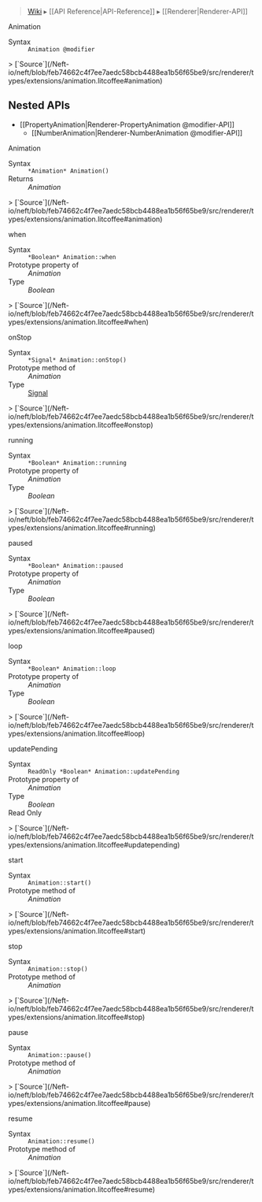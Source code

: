 > [Wiki](Home) ▸ [[API Reference|API-Reference]] ▸ [[Renderer|Renderer-API]]

Animation
<dl><dt>Syntax</dt><dd><code>Animation @modifier</code></dd></dl>
> [`Source`](/Neft-io/neft/blob/feb74662c4f7ee7aedc58bcb4488ea1b56f65be9/src/renderer/types/extensions/animation.litcoffee#animation)

## Nested APIs

* [[PropertyAnimation|Renderer-PropertyAnimation @modifier-API]]
  * [[NumberAnimation|Renderer-NumberAnimation @modifier-API]]

Animation
<dl><dt>Syntax</dt><dd><code>&#x2A;Animation&#x2A; Animation()</code></dd><dt>Returns</dt><dd><i>Animation</i></dd></dl>
> [`Source`](/Neft-io/neft/blob/feb74662c4f7ee7aedc58bcb4488ea1b56f65be9/src/renderer/types/extensions/animation.litcoffee#animation)

when
<dl><dt>Syntax</dt><dd><code>&#x2A;Boolean&#x2A; Animation::when</code></dd><dt>Prototype property of</dt><dd><i>Animation</i></dd><dt>Type</dt><dd><i>Boolean</i></dd></dl>
> [`Source`](/Neft-io/neft/blob/feb74662c4f7ee7aedc58bcb4488ea1b56f65be9/src/renderer/types/extensions/animation.litcoffee#when)

onStop
<dl><dt>Syntax</dt><dd><code>&#x2A;Signal&#x2A; Animation::onStop()</code></dd><dt>Prototype method of</dt><dd><i>Animation</i></dd><dt>Type</dt><dd><a href="/Neft-io/neft/wiki/Signal-API.md#class-signal">Signal</a></dd></dl>
> [`Source`](/Neft-io/neft/blob/feb74662c4f7ee7aedc58bcb4488ea1b56f65be9/src/renderer/types/extensions/animation.litcoffee#onstop)

running
<dl><dt>Syntax</dt><dd><code>&#x2A;Boolean&#x2A; Animation::running</code></dd><dt>Prototype property of</dt><dd><i>Animation</i></dd><dt>Type</dt><dd><i>Boolean</i></dd></dl>
> [`Source`](/Neft-io/neft/blob/feb74662c4f7ee7aedc58bcb4488ea1b56f65be9/src/renderer/types/extensions/animation.litcoffee#running)

paused
<dl><dt>Syntax</dt><dd><code>&#x2A;Boolean&#x2A; Animation::paused</code></dd><dt>Prototype property of</dt><dd><i>Animation</i></dd><dt>Type</dt><dd><i>Boolean</i></dd></dl>
> [`Source`](/Neft-io/neft/blob/feb74662c4f7ee7aedc58bcb4488ea1b56f65be9/src/renderer/types/extensions/animation.litcoffee#paused)

loop
<dl><dt>Syntax</dt><dd><code>&#x2A;Boolean&#x2A; Animation::loop</code></dd><dt>Prototype property of</dt><dd><i>Animation</i></dd><dt>Type</dt><dd><i>Boolean</i></dd></dl>
> [`Source`](/Neft-io/neft/blob/feb74662c4f7ee7aedc58bcb4488ea1b56f65be9/src/renderer/types/extensions/animation.litcoffee#loop)

updatePending
<dl><dt>Syntax</dt><dd><code>ReadOnly &#x2A;Boolean&#x2A; Animation::updatePending</code></dd><dt>Prototype property of</dt><dd><i>Animation</i></dd><dt>Type</dt><dd><i>Boolean</i></dd><dt>Read Only</dt></dl>
> [`Source`](/Neft-io/neft/blob/feb74662c4f7ee7aedc58bcb4488ea1b56f65be9/src/renderer/types/extensions/animation.litcoffee#updatepending)

start
<dl><dt>Syntax</dt><dd><code>Animation::start()</code></dd><dt>Prototype method of</dt><dd><i>Animation</i></dd></dl>
> [`Source`](/Neft-io/neft/blob/feb74662c4f7ee7aedc58bcb4488ea1b56f65be9/src/renderer/types/extensions/animation.litcoffee#start)

stop
<dl><dt>Syntax</dt><dd><code>Animation::stop()</code></dd><dt>Prototype method of</dt><dd><i>Animation</i></dd></dl>
> [`Source`](/Neft-io/neft/blob/feb74662c4f7ee7aedc58bcb4488ea1b56f65be9/src/renderer/types/extensions/animation.litcoffee#stop)

pause
<dl><dt>Syntax</dt><dd><code>Animation::pause()</code></dd><dt>Prototype method of</dt><dd><i>Animation</i></dd></dl>
> [`Source`](/Neft-io/neft/blob/feb74662c4f7ee7aedc58bcb4488ea1b56f65be9/src/renderer/types/extensions/animation.litcoffee#pause)

resume
<dl><dt>Syntax</dt><dd><code>Animation::resume()</code></dd><dt>Prototype method of</dt><dd><i>Animation</i></dd></dl>
> [`Source`](/Neft-io/neft/blob/feb74662c4f7ee7aedc58bcb4488ea1b56f65be9/src/renderer/types/extensions/animation.litcoffee#resume)

